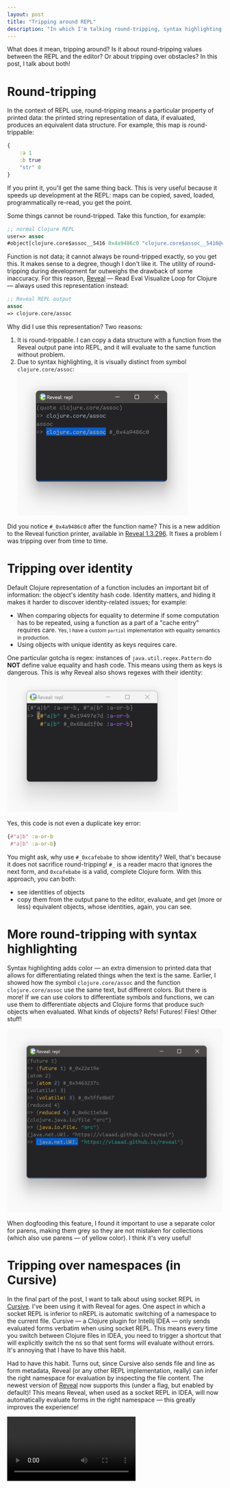 ```yaml
---
layout: post
title: "Tripping around REPL"
description: "In which I'm talking round-tripping, syntax highlighting, and even switching namespaces"
---
```


What does it mean, tripping around? Is it about round-tripping values between the REPL and the editor? Or about tripping over obstacles? In this post, I talk about both!

# Round-tripping

In the context of REPL use, round-tripping means a particular property of printed data: the printed string representation of data, if evaluated, produces an equivalent data structure. For example, this map is round-trippable:
```clj
{
    :a 1 
    :b true 
    "str" 0
}
```
If you print it, you'll get the same thing back. This is very useful because it speeds up development at the REPL: maps can be copied, saved, loaded, programmatically re-read, you get the point. 

Some things cannot be round-tripped. Take this function, for example:
```clj
;; normal Clojure REPL
user=> assoc
#object[clojure.core$assoc__5416 0x4a9486c0 "clojure.core$assoc__5416@4a9486c0"]
```
Function is not data; it cannot always be round-tripped exactly, so you get this. It makes sense to a degree, though I don't like it. The utility of round-tripping during development far outweighs the drawback of some inaccuracy. For this reason, [Reveal](https://vlaaad.github.io/reveal/) — Read Eval Visualize Loop for Clojure — always used this representation instead:
```clj
;; Reveal REPL output
assoc
=> clojure.core/assoc
```
Why did I use this representation? Two reasons:
1. It is round-trippable. I can copy a data structure with a function from the Reveal output pane into REPL, and it will evaluate to the same function without problem.
2. Due to syntax highlighting, it is visually distinct from symbol `clojure.core/assoc`:
   <img src="/assets/tripping-around-repl/assoc.png" style="width: 398px;">

Did you notice `#_0x4a9486c0` after the function name? This is a new addition to the Reveal function printer, available in [Reveal 1.3.296](https://clojars.org/vlaaad/reveal/versions/1.3.296). It fixes a problem I was tripping over from time to time.

# Tripping over identity

Default Clojure representation of a function includes an important bit of information: the object's identity hash code. Identity matters, and hiding it makes it harder to discover identity-related issues; for example:
- When comparing objects for equality to determine if some computation has to be repeated, using a function as a part of a "cache entry" requires care. <small>Yes, I have a custom `partial` implementation with equality semantics in production.</small>
- Using objects with unique identity as keys requires care.

One particular gotcha is regex: instances of `java.util.regex.Pattern` do **NOT** define value equality and hash code. This means using them as keys is dangerous. This is why Reveal also shows regexes with their identity:
<img src="/assets/tripping-around-repl/regex.png" style="width: 397px;">

Yes, this code is not even a duplicate key error:
```clj
{#"a|b" :a-or-b
 #"a|b" :a-or-b}
```

You might ask, why use `#_0xcafebabe` to show identity? Well, that's because it does not sacrifice round-tripping! `#_` is a reader macro that ignores the next form, and `0xcafebabe` is a valid, complete Clojure form. With this approach, you can both:
- see identities of objects
- copy them from the output pane to the editor, evaluate, and get (more or less) equivalent objects, whose identities, again, you can see.

# More round-tripping with syntax highlighting

Syntax highlighting adds color — an extra dimension to printed data that allows for differentiating related things when the text is the same. Earlier, I showed how the symbol `clojure.core/assoc` and the function `clojure.core/assoc` use the same text, but different colors. But there is more! If we can use colors to differentiate symbols and functions, we can use them to differentiate objects and Clojure forms that produce such objects when evaluated. What kinds of objects? Refs! Futures! Files! Other stuff!

<img src="/assets/tripping-around-repl/objects.png" style="width: 556px;">

When dogfooding this feature, I found it important to use a separate color for parens, making them grey so they are not mistaken for collections (which also use parens — of yellow color). I think it's very useful!

# Tripping over namespaces (in Cursive)

In the final part of the post, I want to talk about using socket REPL in [Cursive](https://cursive-ide.com/). I've been using it with Reveal for ages. One aspect in which a socket REPL is inferior to nREPL is automatic switching of a namespace to the current file. Cursive — a Clojure plugin for Intellij IDEA — only sends evaluated forms verbatim when using socket REPL. This means every time you switch between Clojure files in IDEA, you need to trigger a shortcut that will explicitly switch the ns so that sent forms will evaluate without errors. It's annoying that I have to have this habit.

Had to have this habit. Turns out, since Cursive also sends file and line as form metadata, Reveal (or any other REPL implementation, really) can infer the right namespace for evaluation by inspecting the file content. The newest version of [Reveal](https://vlaaad.github.io/reveal/) now supports this (under a flag, but enabled by default)! This means Reveal, when used as a socket REPL in IDEA, will now automatically evaluate forms in the right namespace — this greatly improves the experience!

<video controls><source src="/assets/tripping-around-repl/socket-repl.mp4" type="video/mp4"></source></video>